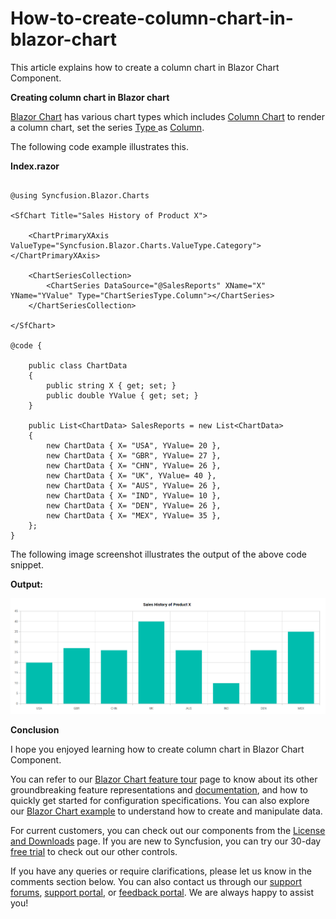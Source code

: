 # How-to-create-column-chart-in-blazor-chart

This article explains how to create a column chart in Blazor Chart Component.

**Creating column chart in Blazor chart**

[Blazor Chart](https://www.syncfusion.com/blazor-components/blazor-charts) has various chart types which includes [Column Chart](https://www.syncfusion.com/blazor-components/blazor-charts/chart-types/column-chart) to render a column chart, set the series [Type ](https://help.syncfusion.com/cr/blazor/Syncfusion.Blazor.Charts.ChartSeries.html#Syncfusion_Blazor_Charts_ChartSeries_Type)as [Column](https://help.syncfusion.com/cr/blazor/Syncfusion.Blazor.Charts.ChartSeriesType.html#Syncfusion_Blazor_Charts_ChartSeriesType_Column).

The following code example illustrates this.

**Index.razor**

```cshtml

@using Syncfusion.Blazor.Charts

<SfChart Title="Sales History of Product X">

    <ChartPrimaryXAxis ValueType="Syncfusion.Blazor.Charts.ValueType.Category"></ChartPrimaryXAxis>

    <ChartSeriesCollection>
        <ChartSeries DataSource="@SalesReports" XName="X" YName="YValue" Type="ChartSeriesType.Column"></ChartSeries>
    </ChartSeriesCollection>

</SfChart>

@code {

    public class ChartData
    {
        public string X { get; set; }
        public double YValue { get; set; }
    }

    public List<ChartData> SalesReports = new List<ChartData>
    {
        new ChartData { X= "USA", YValue= 20 },
        new ChartData { X= "GBR", YValue= 27 },
        new ChartData { X= "CHN", YValue= 26 },
        new ChartData { X= "UK", YValue= 40 },
        new ChartData { X= "AUS", YValue= 26 },
        new ChartData { X= "IND", YValue= 10 },
        new ChartData { X= "DEN", YValue= 26 },
        new ChartData { X= "MEX", YValue= 35 },
    };
}

```

The following image screenshot illustrates the output of the above code snippet.

**Output:**

![](/column.png)

**Conclusion**

I hope you enjoyed learning how to create column chart in Blazor Chart Component.

You can refer to our [Blazor Chart feature tour](https://www.syncfusion.com/blazor-components/blazor-charts) page to know about its other groundbreaking feature representations and [documentation](https://blazor.syncfusion.com/documentation/chart/getting-started), and how to quickly get started for configuration specifications. You can also explore our [Blazor Chart example](https://blazor.syncfusion.com/demos/chart/line?theme=bootstrap5) to understand how to create and manipulate data.

For current customers, you can check out our components from the [License and Downloads](https://www.syncfusion.com/sales/teamlicense) page. If you are new to Syncfusion, you can try our 30-day [free trial](https://www.syncfusion.com/downloads/blazor) to check out our other controls.

If you have any queries or require clarifications, please let us know in the comments section below. You can also contact us through our [support forums](https://www.syncfusion.com/forums), [support portal](https://support.syncfusion.com/create), or [feedback portal](https://www.syncfusion.com/feedback/blazor-components?control=charts). We are always happy to assist you!